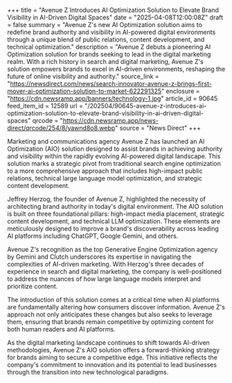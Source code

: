 +++
title = "Avenue Z Introduces AI Optimization Solution to Elevate Brand Visibility in AI-Driven Digital Spaces"
date = "2025-04-08T12:00:08Z"
draft = false
summary = "Avenue Z's new AI Optimization solution aims to redefine brand authority and visibility in AI-powered digital environments through a unique blend of public relations, content development, and technical optimization."
description = "Avenue Z debuts a pioneering AI Optimization solution for brands seeking to lead in the digital marketing realm. With a rich history in search and digital marketing, Avenue Z's solution empowers brands to excel in AI-driven environments, reshaping the future of online visibility and authority."
source_link = "https://newsdirect.com/news/search-innovator-avenue-z-brings-first-mover-ai-optimization-solution-to-market-622291325"
enclosure = "https://cdn.newsramp.app/banners/technology-1.jpg"
article_id = 90645
feed_item_id = 12589
url = "/202504/90645-avenue-z-introduces-ai-optimization-solution-to-elevate-brand-visibility-in-ai-driven-digital-spaces"
qrcode = "https://cdn.newsramp.app/news-direct/qrcode/254/8/yawnd8o8.webp"
source = "News Direct"
+++

<p>Marketing and communications agency Avenue Z has launched an AI Optimization (AIO) solution designed to assist brands in achieving authority and visibility within the rapidly evolving AI-powered digital landscape. This solution marks a strategic pivot from traditional search engine optimization to a more comprehensive approach that includes high-impact public relations, technical large language model optimization, and strategic content development.</p><p>Jeffrey Herzog, the founder of Avenue Z, highlighted the necessity of architecting brand authority in today's digital environment. The AIO solution is built on three foundational pillars: high-impact media placement, strategic content development, and technical LLM optimization. These elements are meticulously designed to improve a brand's discoverability across leading AI platforms including ChatGPT, Google Gemini, and others.</p><p>Avenue Z's recognition as the top Generative Engine Optimization agency by Gemini and Clutch underscores its expertise in navigating the complexities of AI-driven marketing. With Herzog's three decades of experience in search and digital marketing, the company is well-positioned to address the nuances of how large language models interpret and prioritize content.</p><p>The introduction of this solution comes at a critical time when AI platforms are fundamentally altering how consumers discover information. Avenue Z's approach not only anticipates these changes but also seeks to leverage them, ensuring that brands remain competitive by optimizing content for both human readers and AI platforms.</p><p>As the digital marketing landscape continues to shift towards AI-driven methodologies, Avenue Z's AIO solution offers a forward-thinking strategy for brands aiming to secure a competitive edge. This initiative reflects the company's commitment to innovation and its potential to lead businesses through the transition into new technological paradigms.</p>
